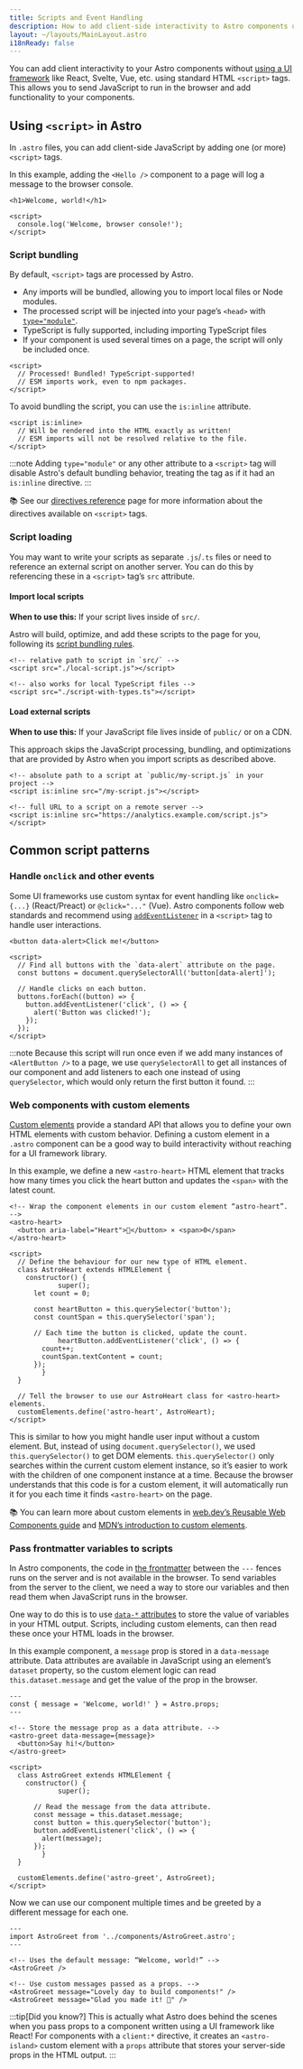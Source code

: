 ```yaml
---
title: Scripts and Event Handling
description: How to add client-side interactivity to Astro components using native browser JavaScript APIs.
layout: ~/layouts/MainLayout.astro
i18nReady: false
---
```


You can add client interactivity to your Astro components without [using a UI framework](/en/core-concepts/framework-components/) like React, Svelte, Vue, etc. using standard HTML `<script>` tags. This allows you to send JavaScript to run in the browser and add functionality to your components.

## Using `<script>` in Astro

In `.astro` files, you can add client-side JavaScript by adding one (or more) `<script>` tags.

In this example, adding the `<Hello />` component to a page will log a message to the browser console.

```astro title="src/components/Hello.astro"
<h1>Welcome, world!</h1>

<script>
  console.log('Welcome, browser console!');
</script>
```

### Script bundling

By default, `<script>` tags are processed by Astro.

- Any imports will be bundled, allowing you to import local files or Node modules.
- The processed script will be injected into your page’s `<head>` with [`type="module"`](https://developer.mozilla.org/en-US/docs/Web/JavaScript/Guide/Modules).
- TypeScript is fully supported, including importing TypeScript files
- If your component is used several times on a page, the script will only be included once.

```astro title="src/components/Example.astro"
<script>
  // Processed! Bundled! TypeScript-supported!
  // ESM imports work, even to npm packages.
</script>
```

To avoid bundling the script, you can use the `is:inline` attribute.

```astro title="src/components/InlineScript.astro" "is:inline"
<script is:inline>
  // Will be rendered into the HTML exactly as written!
  // ESM imports will not be resolved relative to the file.
</script>
```

:::note
Adding `type="module"` or any other attribute to a `<script>` tag will disable Astro's default bundling behavior, treating the tag as if it had an `is:inline` directive.
:::

📚 See our [directives reference](/en/reference/directives-reference/#script--style-directives) page for more information about the directives available on `<script>` tags.

### Script loading

You may want to write your scripts as separate `.js`/`.ts` files or need to reference an external script on another server. You can do this by referencing these in a `<script>` tag’s `src` attribute.

#### Import local scripts

**When to use this:** If your script lives inside of `src/`.

Astro will build, optimize, and add these scripts to the page for you, following its [script bundling rules](#script-bundling).

```astro title="src/components/LocalScripts.astro"
<!-- relative path to script in `src/` -->
<script src="./local-script.js"></script>

<!-- also works for local TypeScript files -->
<script src="./script-with-types.ts"></script>
```

#### Load external scripts

**When to use this:** If your JavaScript file lives inside of `public/` or on a CDN.

This approach skips the JavaScript processing, bundling, and optimizations that are provided by Astro when you import scripts as described above.

```astro title="src/components/ExternalScripts.astro" "is:inline"
<!-- absolute path to a script at `public/my-script.js` in your project -->
<script is:inline src="/my-script.js"></script>

<!-- full URL to a script on a remote server -->
<script is:inline src="https://analytics.example.com/script.js"></script>
```

## Common script patterns

### Handle `onclick` and other events

Some UI frameworks use custom syntax for event handling like `onclick={...}` (React/Preact) or `@click="..."` (Vue). Astro components follow web standards and recommend using [`addEventListener`](https://developer.mozilla.org/en-US/docs/Web/API/EventTarget/addEventListener) in a `<script>` tag to handle user interactions.

```astro title="src/components/AlertButton.astro"
<button data-alert>Click me!</button>

<script>
  // Find all buttons with the `data-alert` attribute on the page.
  const buttons = document.querySelectorAll('button[data-alert]');

  // Handle clicks on each button.
  buttons.forEach((button) => {
    button.addEventListener('click', () => {
      alert('Button was clicked!');
    });
  });
</script>
```

:::note
Because this script will run once even if we add many instances of `<AlertButton />` to a page, we use `querySelectorAll` to get all instances of our component and add listeners to each one instead of using `querySelector`, which would only return the first button it found.
:::

### Web components with custom elements

[Custom elements](https://developer.mozilla.org/en-US/docs/Web/Web_Components/Using_custom_elements) provide a standard API that allows you to define your own HTML elements with custom behavior. Defining a custom element in a `.astro` component can be a good way to build interactivity without reaching for a UI framework library.

In this example, we define a new `<astro-heart>` HTML element that tracks how many times you click the heart button and updates the `<span>` with the latest count.

```astro title="src/components/AstroHeart.astro"
<!-- Wrap the component elements in our custom element “astro-heart”. -->
<astro-heart>
  <button aria-label="Heart">💜</button> × <span>0</span>
</astro-heart>

<script>
  // Define the behaviour for our new type of HTML element.
  class AstroHeart extends HTMLElement {
    constructor() {
			super();
      let count = 0;

      const heartButton = this.querySelector('button');
      const countSpan = this.querySelector('span');

      // Each time the button is clicked, update the count.
			heartButton.addEventListener('click', () => {
        count++;
        countSpan.textContent = count;
      });
		}
  }

  // Tell the browser to use our AstroHeart class for <astro-heart> elements.
  customElements.define('astro-heart', AstroHeart);
</script>
```

This is similar to how you might handle user input without a custom element. But, instead of using `document.querySelector()`, we used `this.querySelector()` to get DOM elements. `this.querySelector()` only searches within the current custom element instance, so it’s easier to work with the children of one component instance at a time. Because the browser understands that this code is for a custom element, it will automatically run it for you each time it finds `<astro-heart>` on the page.

📚 You can learn more about custom elements in [web.dev’s Reusable Web Components guide](https://web.dev/custom-elements-v1/) and [MDN’s introduction to custom elements](https://developer.mozilla.org/en-US/docs/Web/Web_Components/Using_custom_elements).

### Pass frontmatter variables to scripts

In Astro components, the code in [the frontmatter](/en/core-concepts/astro-components/#the-component-script) between the `---` fences runs on the server and is not available in the browser. To send variables from the server to the client, we need a way to store our variables and then read them when JavaScript runs in the browser.

One way to do this is to use [`data-*` attributes](https://developer.mozilla.org/en-US/docs/Learn/HTML/Howto/Use_data_attributes) to store the value of variables in your HTML output. Scripts, including custom elements, can then read these once your HTML loads in the browser.

In this example component, a `message` prop is stored in a `data-message` attribute. Data attributes are available in JavaScript using an element’s `dataset` property, so the custom element logic can read `this.dataset.message` and get the value of the prop in the browser.

```astro title="src/components/AstroGreet.astro" {2} /data-message={.+}/ "this.dataset.message"
---
const { message = 'Welcome, world!' } = Astro.props;
---

<!-- Store the message prop as a data attribute. -->
<astro-greet data-message={message}>
  <button>Say hi!</button>
</astro-greet>

<script>
  class AstroGreet extends HTMLElement {
    constructor() {
			super();

      // Read the message from the data attribute.
      const message = this.dataset.message;
      const button = this.querySelector('button');
      button.addEventListener('click', () => {
        alert(message);
      });
		}
  }

  customElements.define('astro-greet', AstroGreet);
</script>
```

Now we can use our component multiple times and be greeted by a different message for each one.

```astro title="src/pages/example.astro"
---
import AstroGreet from '../components/AstroGreet.astro';
---

<!-- Uses the default message: “Welcome, world!” -->
<AstroGreet />

<!-- Use custom messages passed as a props. -->
<AstroGreet message="Lovely day to build components!" />
<AstroGreet message="Glad you made it! 👋" />
```

:::tip[Did you know?]
This is actually what Astro does behind the scenes when you pass props to a component written using a UI framework like React! For components with a `client:*` directive, it creates an `<astro-island>` custom element with a `props` attribute that stores your server-side props in the HTML output.
:::
